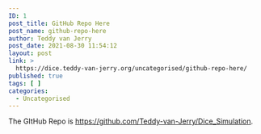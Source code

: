 ```yaml
---
ID: 1
post_title: GitHub Repo Here
post_name: github-repo-here
author: Teddy van Jerry
post_date: 2021-08-30 11:54:12
layout: post
link: >
  https://dice.teddy-van-jerry.org/uncategorised/github-repo-here/
published: true
tags: [ ]
categories:
  - Uncategorised
---
```

<p>The GItHub Repo is <a href="https://github.com/Teddy-van-Jerry/Dice_Simulation">https://github.com/Teddy-van-Jerry/Dice_Simulation</a>.</p>
